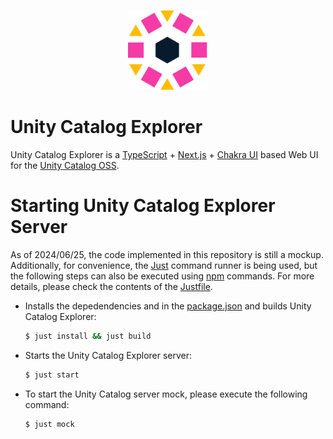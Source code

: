 <p align="center">
  <img height="128" width="128" src="/docs/logo.svg">
</p>

Unity Catalog Explorer
==============================

Unity Catalog Explorer is a [TypeScript](https://www.typescriptlang.org/) + [Next.js](https://nextjs.org/) + [Chakra UI](https://v2.chakra-ui.com/) based Web UI for the [Unity Catalog OSS](https://www.unitycatalog.io/).

Starting Unity Catalog Explorer Server
==============================

As of 2024/06/25, the code implemented in this repository is still a mockup. Additionally, for convenience, the [Just](https://github.com/casey/just) command runner is being used, but the following steps can also be executed using [npm](https://www.npmjs.com/) commands. For more details, please check the contents of the [Justfile](/Justfile).

 - Installs the depedendencies and in the [package.json](/package.json) and builds Unity Catalog Explorer:

	```bash
	$ just install && just build
	```

 - Starts the Unity Catalog Explorer server:

	```bash
	$ just start
	```

 - To start the Unity Catalog server mock, please execute the following command:

	```bash
	$ just mock
	```
